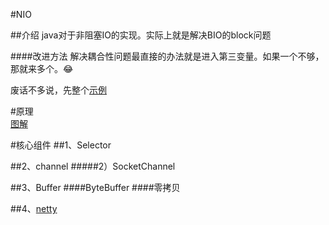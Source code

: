 #NIO

##介绍
java对于非阻塞IO的实现。实际上就是解决BIO的block问题  

####改进方法
解决耦合性问题最直接的办法就是进入第三变量。如果一个不够，那就来多个。😂

废话不多说，先整个[示例](NIOServer.java)

#原理  
[图解](../image/20211011021624.jpg)

#核心组件
##1、Selector


##2、channel
#####2）SocketChannel


##3、Buffer
####ByteBuffer
####零拷贝

##4、[netty](../netty/read.md)
